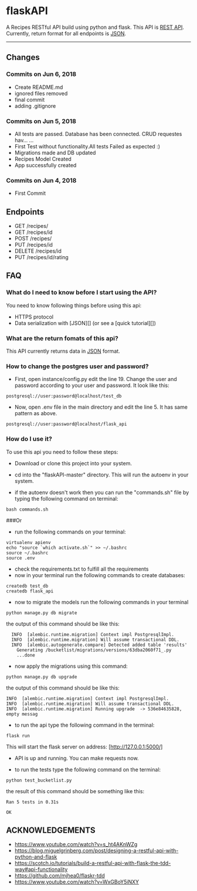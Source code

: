 # flaskAPI
A Recipes RESTful API build using python and flask. This API is [REST API](http://en.wikipedia.org/wiki/Representational_State_Transfer "RESTful"). Currently, return format for all endpoints is [JSON](http://json.org/ "JSON").
***
## Changes

### Commits on Jun 6, 2018
- Create README.md
- ignored files removed
- final commit
- adding .gitignore

### Commits on Jun 5, 2018
- All tests are passed. Database has been connected. CRUD requestes hav…  …
- First Test without functionality.All tests Failed as expected :)
- Migrations made and DB updated
- Recipes Model Created
- App successfully created

### Commits on Jun 4, 2018
- First Commit


## Endpoints

- GET /recipes/
- GET /recipes/id
- POST /recipes/
- PUT /recipes/id
- DELETE /recipes/id
- PUT /recipes/id/rating

## FAQ
### What do I need to know before I start using the API?
You need to know following things before using this api:

- HTTPS protocol
- Data serialization with [JSON][] (or see a [quick tutorial][])

### What are the return fomats of this api?
This API currently returns data in [JSON](http://json.org/ "JSON") format.

### How to change the postgres user and password?
- First, open instance/config.py edit the line 19. Change the user and password according to your user and password. It look like this: 
```
postgresql://user:password@localhost/test_db
```
- Now, open .env file in the main directory and edit the line 5. It has same pattern as above.
```
postgresql://user:password@localhost/flask_api
```
### How do I use it?
To use this api you need to follow these steps:

- Download or clone this project into your system.
- cd into the "flaskAPI-master" directory. This will run the autoenv in your system.

- if the autoenv doesn't work then you can run the "commands.sh" file by typing the following command on terminal:
```
bash commands.sh
```
###Or
- run the following commands on your terminal:
```
virtualenv apienv
echo "source `which activate.sh`" >> ~/.bashrc
source ~/.bashrc
source .env
```
- check the requirements.txt to fulfill all the requirements
- now in your terminal run the following commands to create databases:
```
createdb test_db
createdb flask_api
```
- now to migrate the models run the following commands in your terminal
```
python manage.py db migrate
```
the output of this command should be like this:
```
  INFO  [alembic.runtime.migration] Context impl PostgresqlImpl.
  INFO  [alembic.runtime.migration] Will assume transactional DDL.
  INFO  [alembic.autogenerate.compare] Detected added table 'results'
    Generating /bucketlist/migrations/versions/63dba2060f71_.py
    ...done
```

- now apply the migrations using this command:
```
python manage.py db upgrade
```
the output of this command should be like this:
```
INFO  [alembic.runtime.migration] Context impl PostgresqlImpl.
INFO  [alembic.runtime.migration] Will assume transactional DDL.
INFO  [alembic.runtime.migration] Running upgrade  -> 536e84635828, empty messag
```
- to run the api type the following command in the terminal:
```
flask run
``` 
This will start the flask server on address: [http://127.0.0.1:5000/]
- API is up and running. You can make requests now.

- to run the tests type the following command on the terminal:
```
python test_bucketlist.py
```
the result of this command should be something like this:
```
Ran 5 tests in 0.31s

OK
```

## ACKNOWLEDGEMENTS
- https://www.youtube.com/watch?v=s_ht4AKnWZg
- https://blog.miguelgrinberg.com/post/designing-a-restful-api-with-python-and-flask
- https://scotch.io/tutorials/build-a-restful-api-with-flask-the-tdd-way#api-functionality
- https://github.com/mjhea0/flaskr-tdd
- https://www.youtube.com/watch?v=WxGBoY5iNXY

